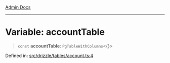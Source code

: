 [Admin Docs](/)

***

# Variable: accountTable

> `const` **accountTable**: `PgTableWithColumns`\<\{\}\>

Defined in: [src/drizzle/tables/account.ts:4](https://github.com/PurnenduMIshra129th/talawa-api/blob/89904a627ec60a3b378f6b033f4255df4e9e59ab/src/drizzle/tables/account.ts#L4)
